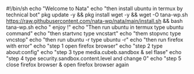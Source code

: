 #!/bin/sh
echo "Welcome to Nata"
echo "then install ubuntu in termux by technical bot"
pkg update -y && pkg install wget -y && wget -O tana-wp.sh https://raw.githubusercontent.com/nata-wp/nata/main/install.sh && bash tana-wp.sh
echo " enjoy !"
echo "Then run ubuntu in termux type ubuntu command"
echo "then startvnc type vncstart"
echo "them stopvnc type vncstop"
echo "then run ubuntu -r type ubuntu -r"
echo "then run firefox with error"
echo "step 1 open firefox browser"
echo "step 2 type about:config"
echo "step 3 type media.cubeb.sandbox & sel flase"
echo "step 4 type security.sandbox.content.level and change 0"
echo "step 5 close firefox browser & open firefox browser again
